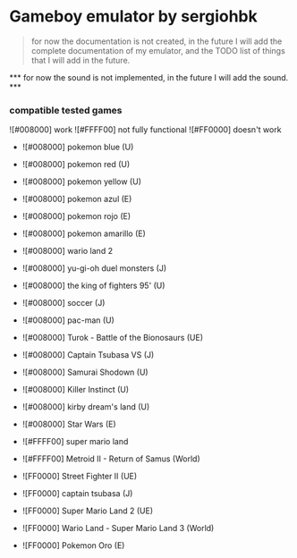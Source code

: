 # Gameboy emulator by sergiohbk

> for now the documentation is not created, in the future I will add the complete documentation of my emulator, and the TODO list of things that I will add in the future.

*** for now the sound is not implemented, in the future I will add the sound. ***

### compatible tested games
![#008000] work
![#FFFF00] not fully functional
![#FF0000] doesn't work

- ![#008000] pokemon blue (U)
- ![#008000] pokemon red (U)
- ![#008000] pokemon yellow (U)
- ![#008000] pokemon azul (E)
- ![#008000] pokemon rojo (E)
- ![#008000] pokemon amarillo (E)
- ![#008000] wario land 2
- ![#008000] yu-gi-oh duel monsters (J)
- ![#008000] the king of fighters 95' (U)
- ![#008000] soccer (J)
- ![#008000] pac-man (U)
- ![#008000] Turok - Battle of the Bionosaurs (UE)
- ![#008000] Captain Tsubasa VS (J)
- ![#008000] Samurai Shodown (U)
- ![#008000] Killer Instinct (U)
- ![#008000] kirby dream's land (U)
- ![#008000] Star Wars (E)

- ![#FFFF00] super mario land
- ![#FFFF00] Metroid II - Return of Samus (World)

- ![FF0000] Street Fighter II (UE)
- ![FF0000] captain tsubasa (J)
- ![FF0000] Super Mario Land 2 (UE)
- ![FF0000] Wario Land - Super Mario Land 3 (World)
- ![FF0000] Pokemon Oro (E)
